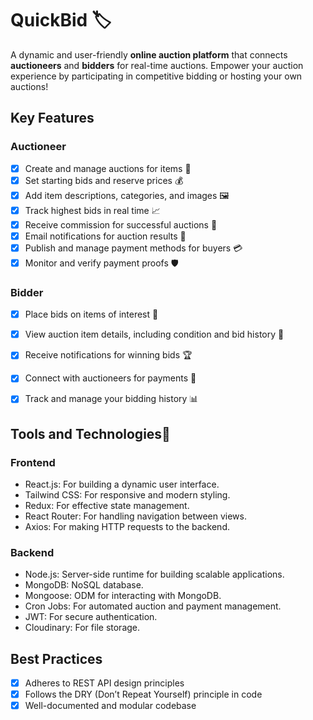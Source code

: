 # QuickBid 🏷️

A dynamic and user-friendly **online auction platform** that connects **auctioneers** and **bidders** for real-time auctions. Empower your auction experience by participating in competitive bidding or hosting your own auctions!

## Key Features

### Auctioneer 
- [x] Create and manage auctions for items 📝
- [x] Set starting bids and reserve prices 💰
- [x] Add item descriptions, categories, and images 🖼️
- [x] Track highest bids in real time 📈
- [x] Receive commission for successful auctions 💼
- [x] Email notifications for auction results 📧
- [x] Publish and manage payment methods for buyers 💳
- [x] Monitor and verify payment proofs 🛡️

### Bidder 
- [x] Place bids on items of interest 💸
- [x] View auction item details, including condition and bid history 🔎
- [x] Receive notifications for winning bids 🏆
- [x] Connect with auctioneers for payments 🧾
- [x] Track and manage your bidding history 📊


## Tools and Technologies🚀

### **Frontend**
- React.js: For building a dynamic user interface.
- Tailwind CSS: For responsive and modern styling.
- Redux: For effective state management.
- React Router: For handling navigation between views.
- Axios: For making HTTP requests to the backend.

### **Backend**
- Node.js: Server-side runtime for building scalable applications.
- MongoDB: NoSQL database.
- Mongoose: ODM for interacting with MongoDB.
- Cron Jobs: For automated auction and payment management.
- JWT: For secure authentication.
- Cloudinary: For file storage.


## Best Practices

- [x] Adheres to REST API design principles
- [x] Follows the DRY (Don’t Repeat Yourself) principle in code
- [x] Well-documented and modular codebase
